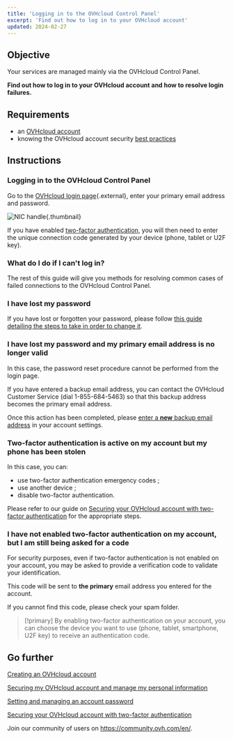 ```yaml
---
title: 'Logging in to the OVHcloud Control Panel'
excerpt: 'Find out how to log in to your OVHcloud account'
updated: 2024-02-27
---
```


## Objective

Your services are managed mainly via the OVHcloud Control Panel.

**Find out how to log in to your OVHcloud account and how to resolve login failures.**

## Requirements

- an [OVHcloud account](ovhcloud-account-creation1.)
- knowing the OVHcloud account security [best practices](all_about_username1.)

## Instructions

### Logging in to the OVHcloud Control Panel

Go to the [OVHcloud login page](https://ca.ovh.com/auth/?action=gotomanager&from=https://www.ovh.com/ca/en/&ovhSubsidiary=ca){.external}, enter your primary email address and password.

![NIC handle](log-in.png){.thumbnail}

If you have enabled [two-factor authentication](secure-ovhcloud-account-with-2fa1.), you will then need to enter the unique connection code generated by your device (phone, tablet or U2F key).

### What do I do if I can't log in? <a name="login-failure"></a>

The rest of this guide will give you methods for resolving common cases of failed connections to the OVHcloud Control Panel.

### I have lost my password

If you have lost or forgotten your password, please follow [this guide detailing the steps to take in order to change it](manage-ovh-password#if-you-have-forgotten-your-current-password.).

### I have lost my password and my primary email address is no longer valid

In this case, the password reset procedure cannot be performed from the login page.

If you have entered a backup email address, you can contact the OVHcloud Customer Service (dial 1-855-684-5463) so that this backup address becomes the primary email address.

Once this action has been completed, please [enter a **new** backup email address](all_about_username#backup-email.) in your account settings.

### Two-factor authentication is active on my account but my phone has been stolen

In this case, you can: 

- use two-factor authentication emergency codes ;
- use another device ;
- disable two-factor authentication.

Please refer to our guide on [Securing your OVHcloud account with two-factor authentication](secure-ovhcloud-account-with-2fa#what-do-i-do-if-i-lose-one-of-my-devices-or-if-it-stops-working.) for the appropriate steps.

### I have not enabled two-factor authentication on my account, but I am still being asked for a code

For security purposes, even if two-factor authentication is not enabled on your account, you may be asked to provide a verification code to validate your identification.

This code will be sent to **the primary** email address you entered for the account.

If you cannot find this code, please check your spam folder.

> [!primary]
> By enabling two-factor authentication on your account, you can choose the device you want to use (phone, tablet, smartphone, U2F key) to receive an authentication code.
>

## Go further

[Creating an OVHcloud account](ovhcloud-account-creation1.)

[Securing my OVHcloud account and manage my personal information](all_about_username1.)

[Setting and managing an account password](manage-ovh-password1.)

[Securing your OVHcloud account with two-factor authentication](secure-ovhcloud-account-with-2fa1.)

Join our community of users on <https://community.ovh.com/en/>.
